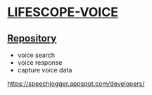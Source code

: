 # [LIFESCOPE-VOICE](https://github.com/LifeScopeLabs/lifescope-voice)

## [Repository](https://github.com/LifeScopeLabs/lifescope-voice)

- voice search
- voice response
- capture voice data

https://speechlogger.appspot.com/developers/


<!--stackedit_data:
eyJoaXN0b3J5IjpbMTY1NDE5MTk4NV19
-->